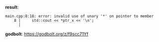 **result**:
```
main.cpp:8:18: error: invalid use of unary '*' on pointer to member
    8 |     std::cout << *ptr_x << '\n';
      | 
```
**godbolt**: https://godbolt.org/z/f9scc71Yf